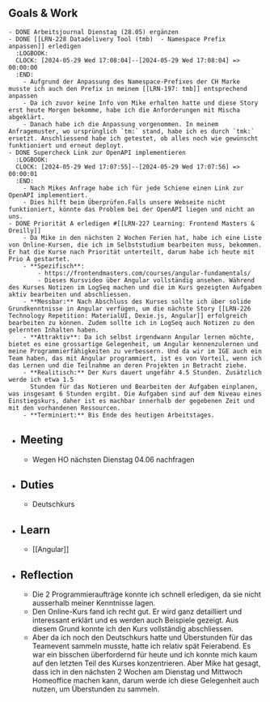 ## Goals & Work
	- DONE Arbeitsjournal Dienstag (28.05) ergänzen
	- DONE [[LRN-228 Datadelivery Tool (tmb)  - Namespace Prefix anpassen]] erledigen
	  :LOGBOOK:
	  CLOCK: [2024-05-29 Wed 17:08:04]--[2024-05-29 Wed 17:08:04] =>  00:00:00
	  :END:
		- Aufgrund der Anpassung des Namespace-Prefixes der CH Marke musste ich auch den Prefix in meinem [[LRN-197: tmb]] entsprechend anpassen
		- Da ich zuvor keine Info von Mike erhalten hatte und diese Story erst heute Morgen bekomme, habe ich die Anforderungen mit Mischa abgeklärt.
		- Danach habe ich die Anpassung vorgenommen. In meinem Anfragemuster, wo ursprünglich `tm:` stand, habe ich es durch `tmk:` ersetzt. Anschliessend habe ich getestet, ob alles noch wie gewünscht funktioniert und erneut deployt.
	- DONE Supercheck Link zur OpenAPI implementieren
	  :LOGBOOK:
	  CLOCK: [2024-05-29 Wed 17:07:55]--[2024-05-29 Wed 17:07:56] =>  00:00:01
	  :END:
		- Nach Mikes Anfrage habe ich für jede Schiene einen Link zur OpenAPI implementiert.
		- Dies hilft beim Überprüfen.Falls unsere Webseite nicht funktioniert, könnte das Problem bei der OpenAPI liegen und nicht an uns.
	- DONE Priorität A erledigen #[[LRN-227 Learning: Frontend Masters & Oreilly]]
		- Da Mike in den nächsten 2 Wochen Ferien hat, habe ich eine Liste von Online-Kursen, die ich im Selbststudium bearbeiten muss, bekommen. Er hat die Kurse nach Priorität unterteilt, darum habe ich heute mit Prio A gestartet.
		- **Spezifisch**:
			- https://frontendmasters.com/courses/angular-fundamentals/
			- Dieses Kursvideo über Angular vollständig ansehen. Während des Kurses Notizen im LogSeq machen und die im Kurs gezeigten Aufgaben aktiv bearbeiten und abschliessen.
		- **Messbar:** Nach Abschluss des Kurses sollte ich über solide Grundkenntnisse in Angular verfügen, um die nächste Story [[LRN-226 Technology Repetition: MaterialUI, Dexie.js, Angular]] erfolgreich bearbeiten zu können. Zudem sollte ich in LogSeq auch Notizen zu den gelernten Inhalten haben.
		- **Attraktiv**: Da ich selbst irgendwann Angular lernen möchte, bietet es eine grossartige Gelegenheit, um Angular kennenzulernen und meine Programmierfähigkeiten zu verbessern. Und da wir im IGE auch ein Team haben, das mit Angular programmiert, ist es von Vorteil, wenn ich das Lernen und die Teilnahme an deren Projekten in Betracht ziehe.
		- **Realitisch:** Der Kurs dauert ungefähr 4.5 Stunden. Zusätzlich werde ich etwa 1.5 
		  Stunden für das Notieren und Bearbeiten der Aufgaben einplanen, was insgesamt 6 Stunden ergibt. Die Aufgaben sind auf dem Niveau eines Einstiegskurs, daher ist es machbar innerhalb der gegebenen Zeit und mit den vorhandenen Ressourcen.
		- **Terminiert:** Bis Ende des heutigen Arbeitstages.
- ## Meeting
	- Wegen HO nächsten Dienstag 04.06 nachfragen
- ## Duties
	- Deutschkurs
- ## Learn
	- [[Angular]]
- ## Reflection
	- Die 2 Programmieraufträge konnte ich schnell erledigen, da sie nicht ausserhalb meiner Kenntnisse lagen.
	- Den Online-Kurs fand ich recht gut. Er wird ganz detailliert und interessant erklärt und es werden auch Beispiele gezeigt. Aus diesem Grund konnte ich den Kurs vollständig abschliessen.
	- Aber da ich noch den Deutschkurs hatte und Überstunden für das Teamevent sammeln musste, hatte ich relativ spät Feierabend. Es war ein bisschen überfordernd für heute und ich konnte mich kaum auf den letzten Teil des Kurses konzentrieren. Aber Mike hat gesagt, dass ich in den nächsten 2 Wochen am Dienstag und Mittwoch Homeoffice machen kann, darum werde ich diese Gelegenheit auch nutzen, um Überstunden zu sammeln.